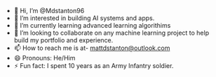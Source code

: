 - 👋 Hi, I’m @Mdstanton96
- 👀 I’m interested in building AI systems and apps.
- 🌱 I’m currently learning advanced learning algorithims
- 💞️ I’m looking to collaborate on any machine learning project to help build my portfolio and experience.
- 📫 How to reach me is at- mattdstanton@outlook.com
- 😄 Pronouns: He/Him
- ⚡ Fun fact: I spent 10 years as an Army Infantry soldier.

<!---
Mdstanton96/Mdstanton96 is a ✨ special ✨ repository because its `README.md` (this file) appears on your GitHub profile.
You can click the Preview link to take a look at your changes.
--->
